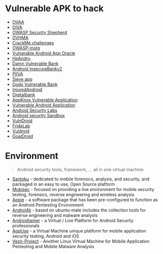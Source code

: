 # Vulnerable APK to hack
* [OVAA](https://github.com/oversecured/ovaa)
* [DIVA](https://github.com/payatu/diva-android)
* [OWASP Security Shepherd ](https://github.com/OWASP/SecurityShepherd)
* [DVHMA](https://github.com/logicalhacking/DVHMA)
* [CrackMe challenges](https://github.com/reoky/android-crackme-challenge)
* [OWASP-mstg](https://github.com/OWASP/owasp-mstg/tree/master/Crackmes)
* [Vulnerable Android App Oracle](https://github.com/dan7800/VulnerableAndroidAppOracle)
* [HpAndro](http://ctf.hpandro.raviramesh.info/)
* [Damn Vulnerable Bank](https://github.com/rewanth1997/Damn-Vulnerable-Bank)  
* [Android InsecureBankv2](https://github.com/dineshshetty/Android-InsecureBankv2)
* [PIIVA](https://github.com/htbridge/pivaa)
* [Sieve app](https://github.com/mwrlabs/drozer/releases/download/2.3.4/sieve.apk)
* [Dodo Vulnerable Bank](https://github.com/CSPF-Founder/DodoVulnerableBank)
* [InjuredAndroid](https://github.com/B3nac/InjuredAndroid)
* [Digitalbank](https://github.com/CyberScions/Digitalbank)
* [AppKnox Vulnerable Application](https://github.com/appknox/vulnerable-application)
* [Vulnerable Android Application](https://github.com/Lance0312/VulnApp)
* [Android Security Labs](https://github.com/SecurityCompass/AndroidLabs)
* [Android security Sandbox](https://github.com/rafaeltoledo/android-security)
* [VulnDroid](https://github.com/shahenshah99/VulnDroid)
* [FridaLab](https://rossmarks.uk/blog/fridalab/)
* [Vuldroid](https://github.com/jaiswalakshansh/Vuldroid)
* [GoatDroid](https://github.com/nvisium-jack-mannino/OWASP-GoatDroid-Project)

# Environment 
> Android security tools, framework, ... all in one virtual machine 

* [Santoku](https://santoku-linux.com/) -  dedicated to mobile forensics, analysis, and security, and packaged in an easy to use, Open Source platform
* [Mobisec](https://sourceforge.net/projects/mobisec/) - focused on providing a live environment for mobile security testing, forensics, reverse engineering and wireless analysis
* [Appie](https://manifestsecurity.com/appie/) - a software package that has been pre-configured to function as an Android Pentesting Environment
* [Androl4b](https://github.com/sh4hin/Androl4b) - based on ubuntu-mate includes the collection tools for reverse engineering and malware analysis
* [Androidtamer](https://androidtamer.com/) - a Virtual / Live Platform for Android Security professionals
* [AppUse](https://appsec-labs.com/AppUse/) - a Virtual Machine unique platform for mobile application security testing, Android and iOS
* [Vezir-Project](https://github.com/oguzhantopgul/Vezir-Project) - Another Linux Virtual Machine for Mobile Application Pentesting and Mobile Malware Analysis

